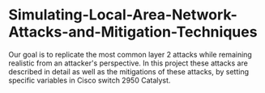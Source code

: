 # Simulating-Local-Area-Network-Attacks-and-Mitigation-Techniques
Our goal is to replicate the most common layer 2 attacks while remaining realistic from an attacker's perspective. In this project these attacks are described in detail as well as the mitigations of these attacks, by setting specific variables in Cisco switch 2950 Catalyst.
